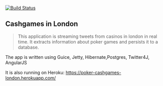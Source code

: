 [![Build Status](https://travis-ci.org/Stefata/cashgames-london.svg?branch=master)](https://travis-ci.org/Stefata/cashgames-london)

## Cashgames in London

>This application is streaming tweets from casinos in london in real time.
>It extracts information about poker games and persists it to a database.

The app is written using Guice, Jetty, Hibernate,Postgres, Twitter4J, AngularJS

It is also running on Heroku: https://poker-cashgames-london.herokuapp.com/

